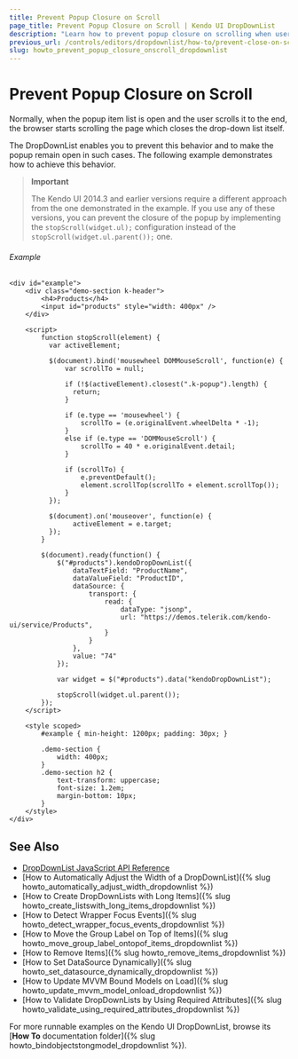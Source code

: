 ```yaml
---
title: Prevent Popup Closure on Scroll
page_title: Prevent Popup Closure on Scroll | Kendo UI DropDownList
description: "Learn how to prevent popup closure on scrolling when users reach the end of the list in a Kendo UI DropDownList widget."
previous_url: /controls/editors/dropdownlist/how-to/prevent-close-on-scroll
slug: howto_prevent_popup_closure_onscroll_dropdownlist
---
```


# Prevent Popup Closure on Scroll

Normally, when the popup item list is open and the user scrolls it to the end, the browser starts scrolling the page which closes the drop-down list itself.

The DropDownList enables you to prevent this behavior and to make the popup remain open in such cases. The following example demonstrates how to achieve this behavior.

> **Important**  
>
> The Kendo UI 2014.3 and earlier versions require a different approach from the one demonstrated in the example. If you use any of these versions, you can prevent the closure of the popup by implementing the `stopScroll(widget.ul);` configuration instead of the `stopScroll(widget.ul.parent());` one.

###### Example

```dojo
<div id="example">
    <div class="demo-section k-header">
        <h4>Products</h4>
        <input id="products" style="width: 400px" />
    </div>

    <script>
        function stopScroll(element) {
          var activeElement;

          $(document).bind('mousewheel DOMMouseScroll', function(e) {
              var scrollTo = null;

              if (!$(activeElement).closest(".k-popup").length) {
                return;
              }

              if (e.type == 'mousewheel') {
                  scrollTo = (e.originalEvent.wheelDelta * -1);
              }
              else if (e.type == 'DOMMouseScroll') {
                  scrollTo = 40 * e.originalEvent.detail;
              }

              if (scrollTo) {
                  e.preventDefault();
                  element.scrollTop(scrollTo + element.scrollTop());
              }
          });

          $(document).on('mouseover', function(e) {
                activeElement = e.target;
          });
        }

        $(document).ready(function() {
            $("#products").kendoDropDownList({
                dataTextField: "ProductName",
                dataValueField: "ProductID",
                dataSource: {
                    transport: {
                        read: {
                            dataType: "jsonp",
                            url: "https://demos.telerik.com/kendo-ui/service/Products",
                        }
                    }
                },
                value: "74"
            });

            var widget = $("#products").data("kendoDropDownList");

            stopScroll(widget.ul.parent());
        });
    </script>

    <style scoped>
        #example { min-height: 1200px; padding: 30px; }

        .demo-section {
            width: 400px;
        }
        .demo-section h2 {
            text-transform: uppercase;
            font-size: 1.2em;
            margin-bottom: 10px;
        }
    </style>
</div>
```

## See Also

* [DropDownList JavaScript API Reference](/api/javascript/ui/dropdownlist)
* [How to Automatically Adjust the Width of a DropDownList]({% slug howto_automatically_adjust_width_dropdownlist %})
* [How to Create DropDownLists with Long Items]({% slug howto_create_listswith_long_items_dropdownlist %})
* [How to Detect Wrapper Focus Events]({% slug howto_detect_wrapper_focus_events_dropdownlist %})
* [How to Move the Group Label on Top of Items]({% slug howto_move_group_label_ontopof_items_dropdownlist %})
* [How to Remove Items]({% slug howto_remove_items_dropdownlist %})
* [How to Set DataSource Dynamically]({% slug howto_set_datasource_dynamically_dropdownlist %})
* [How to Update MVVM Bound Models on Load]({% slug howto_update_mvvm_model_onload_dropdownlist %})
* [How to Validate DropDownLists by Using Required Attributes]({% slug howto_validate_using_required_attributes_dropdownlist %})

For more runnable examples on the Kendo UI DropDownList, browse its [**How To** documentation folder]({% slug howto_bindobjectstongmodel_dropdownlist %}).
